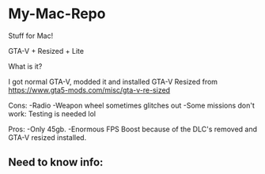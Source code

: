 # My-Mac-Repo

Stuff for Mac!

GTA-V + Resized + Lite

What is it?

I got normal GTA-V, modded it and installed GTA-V Resized from https://www.gta5-mods.com/misc/gta-v-re-sized

Cons:
-Radio
-Weapon wheel sometimes glitches out
-Some missions don't work: Testing is needed lol

Pros:
-Only 45gb. 
-Enormous FPS Boost because of the DLC's removed and GTA-V resized installed.

Need to know info:
- 


